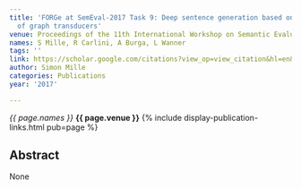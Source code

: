 ```yaml
---
title: 'FORGe at SemEval-2017 Task 9: Deep sentence generation based on a sequence
  of graph transducers'
venue: Proceedings of the 11th International Workshop on Semantic Evaluation …, 2017
names: S Mille, R Carlini, A Burga, L Wanner
tags: ''
link: https://scholar.google.com/citations?view_op=view_citation&hl=en&user=hg8-G68AAAAJ&citation_for_view=hg8-G68AAAAJ:QIV2ME_5wuYC
author: Simon Mille
categories: Publications
year: '2017'

---
```


*{{ page.names }}*
**{{ page.venue }}**
{% include display-publication-links.html pub=page %}
## Abstract

None